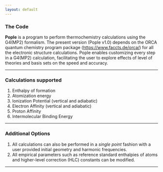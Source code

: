 ```yaml
---
layout: default
---
```


### The Code
**Pople** is a program to perform thermochemistry calculations using the G4(MP2) formalism. The present version (Pople v1.0) depends on the ORCA quantum chemistry program package (https://www.faccts.de/orca/) for all the electronic structure calculations. Pople enables customizing every step in a G4(MP2) calculation, facilitating the user to explore effects of level of theories and basis sets on the speed and accuracy.

* * *

### Calculations supported
1. Enthalpy of formation
2. Atomization energy 
3. Ionization Potential (vertical and adiabatic)
4. Electron Affinity (vertical and adiabatic)
5. Proton Affinity
6. Intermolecular Binding Energy

* * *

### Additional Options
1. All calculations can also be performed in a _single point_ fashion with a user provided initial geometry and harmonic frequencies.
2. All empirical parameters such as reference standard enthalpies of atoms and higher-level correction (HLC) constants can be modified.
 
* * *
